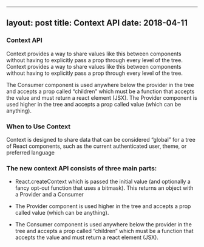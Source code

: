 
---
layout: post
title: Context API
date: 2018-04-11
---

### Context API

Context provides a way to share values like this between components without having to explicitly pass a prop through every level of the tree. Context provides a way to share values like this between components without having to explicitly pass a prop through every level of the tree.


The Consumer component is used anywhere below the provider in the tree and accepts a prop called “children” which must be a function that accepts the value and must return a react element (JSX). The Provider component is used higher in the tree and accepts a prop called value (which can be anything).

### When to Use Context

Context is designed to share data that can be considered “global” for a tree of React components, such as the current authenticated user, theme, or preferred language

### The new context API consists of three main parts:

 * React.createContext which is passed the initial value (and optionally a fancy opt-out function that uses a bitmask). This returns an object with a Provider and a Consumer

 * The Provider component is used higher in the tree and accepts a prop called value (which can be anything).

  * The Consumer component is used anywhere below the provider in the tree and accepts a prop called “children” which must be a function that accepts the value and must return a react element (JSX).
